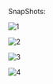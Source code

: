 SnapShots:


![1](https://user-images.githubusercontent.com/83106714/117450946-826f0580-af5f-11eb-8300-df14ea235c0c.png)


![2](https://user-images.githubusercontent.com/83106714/117450953-8438c900-af5f-11eb-8a9a-8e44e580d143.png)


![3](https://user-images.githubusercontent.com/83106714/117450956-8438c900-af5f-11eb-87ea-34ec81424fe3.png)


![4](https://user-images.githubusercontent.com/83106714/117450959-84d15f80-af5f-11eb-980f-9c0b0e54daff.png)


